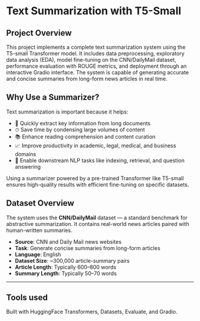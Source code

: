 # Text Summarization with T5-Small

## Project Overview

This project implements a complete text summarization system using the T5-small Transformer model. It includes data preprocessing, exploratory data analysis (EDA), model fine-tuning on the CNN/DailyMail dataset, performance evaluation with ROUGE metrics, and deployment through an interactive Gradio interface. The system is capable of generating accurate and concise summaries from long-form news articles in real time.

## Why Use a Summarizer?

Text summarization is important because it helps:

- 🧠 Quickly extract key information from long documents
- ⏱ Save time by condensing large volumes of content
- 📚 Enhance reading comprehension and content curation
- 📈 Improve productivity in academic, legal, medical, and business domains
- 🤖 Enable downstream NLP tasks like indexing, retrieval, and question answering

Using a summarizer powered by a pre-trained Transformer like T5-small ensures high-quality results with efficient fine-tuning on specific datasets.

## Dataset Overview

The system uses the **CNN/DailyMail** dataset — a standard benchmark for abstractive summarization. It contains real-world news articles paired with human-written summaries.

- **Source**: CNN and Daily Mail news websites
- **Task**: Generate concise summaries from long-form articles
- **Language**: English
- **Dataset Size**: ~300,000 article-summary pairs
- **Article Length**: Typically 600–800 words
- **Summary Length**: Typically 50–70 words


---
## Tools used
Built with HuggingFace Transformers, Datasets, Evaluate, and Gradio.


